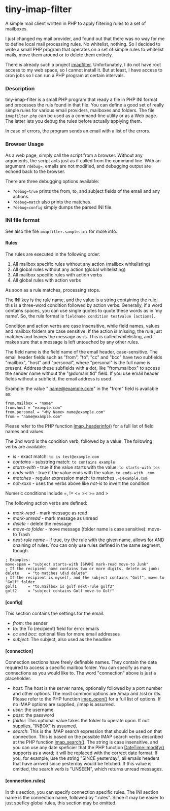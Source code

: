 # tiny-imap-filter

A simple mail client written in PHP to apply filtering rules to a set of mailboxes.

I just changed my mail provider, and found out that there was no way for me to define local mail processing rules. No whitelist, nothing. So I decided to write
a small PHP program that operates on a set of simple rules to whitelist mails, move them around or to delete them entirely.

There is already such a project [imapfilter](https://github.com/lefcha/imapfilter). Unfortunately, I do not have root access to my web space, so I cannot install it. But at least, I have access to cron jobs so I can run a PHP program at certain intervals.

### Description

tiny-imap-filter is a small PHP program that ready a file in PHP INI format and processes the ruls found in that file. You can define a good set of really simple
rules for various email providers, mailboxes and folders. The file `imapfilter.php` can be used as a command-line utility or as a Web page. The latter lets you debug the rules before actually applying them.

In case of errors, the program sends an email with a list of the errors.

### Browser Usage

As a web page, simply call the script from a browser. Without any arguments, the script acts just as if called from the command line. With an argument `?debug=`,
emails are not modified, and debugging output are echoed back to the browser.

There are three debugging options available:

- `?debug=true` prints the from, to, and subject fields of the email and any actions.
- `?debug=match` also prints the matches.
- `?debug=config` simply dumps the parsed INI file.

### INI file format

See also the file `imapfilter.sample.ini` for more info.

#### Rules
The rules are executed in the following order:
1) All mailbox specific rules without any action (mailbox whitelisting)
2) All global rules without any action (global whitelisting)
3) All mailbox specific rules with action verbs
4) All global rules with action verbs

As soon as a rule matches, processing stops.

The INI key is the rule name, and the value is a string containing the rule; this is a three-word condition followed by action verbs. Generally, if a word contains spaces, you can use single quotes to quote these words as in 'my name'. So, the rule format is `fieldname condition testvalue [actions]`.

Condition and action verbs are case insensitive, while field names, values and mailbox folders are case sensitive. If the action is missing, the rule just matches and leaves the message as-is. This is called whitelisting, and makes sure that a message is left untouched by any other rules.

The field name is the field name of the email header, case-sensitive. The email header fields such as "from", "to", "cc" and "bcc" have two subfields "mailbox", "host" and "personal", where "personal" is the full name is present. Address these subfields with a dot, like "from.mailbox" to access the sender name without the  "@domain.tld" field. If you use email header fields without a subfield, the email address is used.

Example: the value "<My Name> name@example.com" in the "from" field is available as:
```
from.mailbox = "name"
from.host = "example.com"
from.personal = "<My Name> name@example.com"
from = "name@example.com"
```
Please refer to the PHP function [imap_headerinfo()](http://php.net/manual/en/function.imap-headerinfo.php) for a full list of field names and values.

The 2nd word is the condition verb, followed by a value. The following verbs are available:
- *is* - exact match: `to is test@example.com`
- *contains* - substring match: `to contains example`
- *starts-with* - true if the value starts with the value: `to starts-with tes`
- *ends-with* - true if the value ends with the value: `to ends-with .com`
- *matches* - regular expression match: to matches `.+@example.com`
- *not-xxxx* - uses the verbs above like *not-is* to invert the condition

Numeric conditions include =, != <= >< >= and >

The following action verbs are defined:
- *mark-read* - mark message as read
- *mark-unread* - mark message as unread
- *delete* - delete the message
- *move-to folder* - move message (folder name is case sensitive): move-to Trash
- *next-rule name* - if true, try the rule with the given name, allows for AND chaining  of rules. You can only use rules defined in the same segment, though.
```
; Examples:
move-spam = "subject starts-with [SPAM] mark-read move-to Junk"
; If the recipient name contains two or more digits, delete as junk:
delete    = "to matches \d\d delete"
; If the recipient is myself, and the subject contains "Golf", move to "Golf" folder
golf1     = "to.mailbox is golf next-rule golf2"
golf2     = "subject contains Golf move-to Golf"
```
#### [config]

This section contains the settings for the email.

- *from*: the sender
- *to*: the To (recipient) field for error emails
- *cc* and *bcc*: optional files for more email addresses
- *subject*: The subject, also used as the headline

#### [connection]

Connection sections have freely definable names. They contain the data required to access a specific mailbox folder. You can specify as many connections as you would like to. The word "connection" above is just a placeholder.
- *host*: The host is the server name, optionally followed by a port number and other options. The most common options are /imap and /ssl or /tls. Please refer to the PHP function [imap_open()](http://php.net/manual/en/function.imap-open.php) for a full list of options. If no IMAP options are supplied, /imap is assumed.
- *user*: the username
- *pass*: the password
- *folder*: This optional value takes the folder to operate upon. If not supplies, "INBOX" is assumed.
- *search*: This is the IMAP search expression that should be used on that connection. This is based on the possible IMAP search verbs described at the PHP function [imap_search()](http://php.net/manual/en/function.imap-search.php). The string is case insensitive, and you can use any date speficier that the PHP function [DateTime::modify()](http://php.net/manual/en/datetime.modify.php) supports as a word; it will be replaced with the correct date format. If you, for example, use the string "SINCE yesterday", all emails headers that have arrived since yesterday would be fetched. If this value is omitted, the search verb is "UNSEEN", which returns unread messages.

#### [connection.rules]

In this section, you can specify connection specific rules. The INI section name is the connection name, followed by ".rules". Since it may be easier to just speficy global rules, this section may be omitted.
